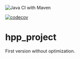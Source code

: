 ![Java CI with Maven](https://github.com/kamilcglr/hpp_project_gr6/workflows/Java%20CI%20with%20Maven/badge.svg)


[![codecov](https://codecov.io/gh/kamilcglr/hpp_project_gr6/branch/dev/graph/badge.svg?token=P4AQ072RCG)](https://codecov.io/gh/kamilcglr/hpp_project_gr6)


# hpp_project

First version without optimization.